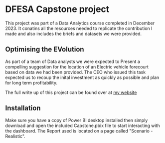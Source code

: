 # DFESA Capstone project
This project was part of a Data Analytics course completed in December 2023.  It conatins all the resources needed to replicate the contribution I made and also includes the briefs and datasets we were provided.

## Optimising the EVolution
As part of a team of Data analysts we were expected to Present a compelling suggestion for the location of an Electric vehicle forecourt based on data we had been provided. The CEO who issued this task expected us to recoup the inital investment as quickly as possible and plan for long term profitability.

The full write up of this project can be found over at [my website](www.google.com)

## Installation
Make sure you have a copy of Power BI desktop installed then simply download and open the included Capstone.pbix file to start interacting with the dashboard. The Report used is located on a page called "Scenario - Realistic".